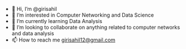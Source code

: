 - 👋 Hi, I’m @girisahil
- 👀 I’m interested in Computer Networking and Data Science
- 🌱 I’m currently learning Data Analysis
- 💞️ I’m looking to collaborate on anything related to computer networks and data analysis
- 📫 How to reach me girisahil12@gmail.com
